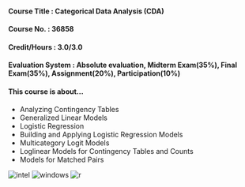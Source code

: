 #### Course Title : Categorical Data Analysis (CDA)
#### Course No. : 36858
#### Credit/Hours : 3.0/3.0
#### Evaluation System : Absolute evaluation, Midterm Exam(35%), Final Exam(35%), Assignment(20%), Participation(10%)

#### This course is about...
- Analyzing Contingency Tables
- Generalized Linear Models
- Logistic Regression
- Building and Applying Logistic Regression Models
- Multicategory Logit Models
- Loglinear Models for Contingency Tables and Counts
- Models for Matched Pairs

![intel](https://img.shields.io/badge/Intel-Core_i5_8th-0071C5?style=for-the-badge&logo=intel&logoColor=white) ![windows](https://img.shields.io/badge/Windows_11-LG_gram-0078D6?style=for-the-badge&logo=windows&logoColor=white) ![r](https://img.shields.io/badge/R-276DC3?style=for-the-badge&logo=r&logoColor=white) 
